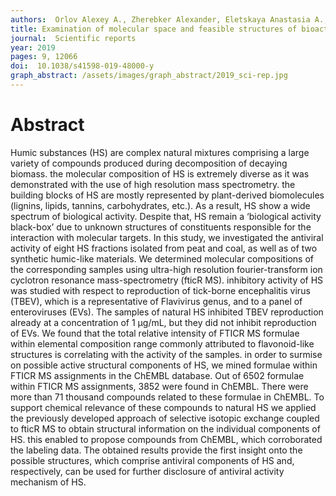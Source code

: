 ```yaml
---
authors:  Orlov Alexey A., Zherebker Alexander, Eletskaya Anastasia A., Chernikov Viktor S., Kozlovskaya Liubov I., Zhernov Yury V., Kostyukevich Yury, Palyulin Vladimir A., Nikolaev Eugene N., Osolodkin Dmitry I., Perminova Irina V. 
title: Examination of molecular space and feasible structures of bioactive components of humic substances by FTICR MS data mining in ChEMBL database
journal:  Scientific reports
year: 2019
pages: 9, 12066
doi:  10.1038/s41598-019-48000-y
graph_abstract: /assets/images/graph_abstract/2019_sci-rep.jpg
---
```



# Abstract

Humic substances (HS) are complex natural mixtures comprising a large variety of compounds produced
during decomposition of decaying biomass. the molecular composition of HS is extremely diverse as
it was demonstrated with the use of high resolution mass spectrometry. the building blocks of HS are
mostly represented by plant-derived biomolecules (lignins, lipids, tannins, carbohydrates, etc.). As a
result, HS show a wide spectrum of biological activity. Despite that, HS remain a ‘biological activity
black-box’ due to unknown structures of constituents responsible for the interaction with molecular
targets. In this study, we investigated the antiviral activity of eight HS fractions isolated from peat
and coal, as well as of two synthetic humic-like materials. We determined molecular compositions
of the corresponding samples using ultra-high resolution fourier-transform ion cyclotron resonance
mass-spectrometry (fticR MS). inhibitory activity of HS was studied with respect to reproduction of
tick-borne encephalitis virus (TBEV), which is a representative of Flavivirus genus, and to a panel of
enteroviruses (EVs). The samples of natural HS inhibited TBEV reproduction already at a concentration
of 1 µg/mL, but they did not inhibit reproduction of EVs. We found that the total relative intensity
of FTICR MS formulae within elemental composition range commonly attributed to flavonoid-like
structures is correlating with the activity of the samples. in order to surmise on possible active structural
components of HS, we mined formulae within FTICR MS assignments in the ChEMBL database. Out
of 6502 formulae within FTICR MS assignments, 3852 were found in ChEMBL. There were more than
71 thousand compounds related to these formulae in ChEMBL. To support chemical relevance of these
compounds to natural HS we applied the previously developed approach of selective isotopic exchange
coupled to fticR MS to obtain structural information on the individual components of HS. this enabled
to propose compounds from ChEMBL, which corroborated the labeling data. The obtained results
provide the first insight onto the possible structures, which comprise antiviral components of HS and,
respectively, can be used for further disclosure of antiviral activity mechanism of HS.